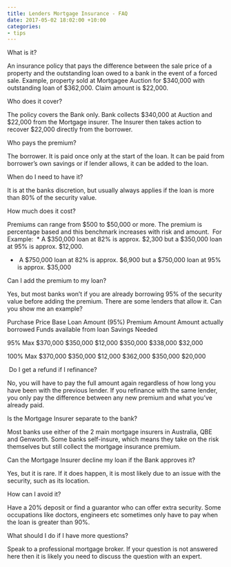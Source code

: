 ```yaml
---
title: Lenders Mortgage Insurance - FAQ
date: 2017-05-02 18:02:00 +10:00
categories:
- tips
---
```


What is it?

An insurance policy that pays the difference between the sale price of a property and the outstanding loan owed to a bank in the event of a forced sale. Example, property sold at Mortgagee Auction for $340,000 with outstanding loan of $362,000.  Claim amount is $22,000.

Who does it cover?

The policy covers the Bank only.  Bank collects $340,000 at Auction and $22,000 from the Mortgage insurer.  The Insurer then takes action to recover $22,000 directly from the borrower.

Who pays the premium?

The borrower. It is paid once only at the start of the loan.  It can be paid from borrower’s own savings or if lender allows, it can be added to the loan.

When do I need to have it?

It is at the banks discretion, but usually always applies if the loan is more than 80% of the security value.

How much does it cost?

Premiums can range from $500 to $50,000 or more.  The premium is percentage based and this benchmark increases with risk and amount.  For Example:
 * A $350,000 loan at 82% is approx. $2,300 but a $350,000 loan at 95% is approx. $12,000.
*  A $750,000 loan at 82% is approx. $6,900 but a $750,000 loan at 95% is approx. $35,000

Can I add the premium to my loan?

Yes, but most banks won’t if you are already borrowing 95% of the security value before adding the premium.  There are some lenders that allow it.
Can you show me an example?


Purchase Price
Base Loan Amount (95%)
Premium Amount
Amount actually borrowed
Funds available from loan
Savings Needed

95% Max
$370,000
$350,000
$12,000
$350,000
$338,000
$32,000

100% Max
$370,000
$350,000
$12,000
$362,000
$350,000
$20,000

 Do I get a refund if I refinance?

No, you will have to pay the full amount again regardless of how long you have been with the previous lender. If you refinance with the same lender, you only pay the difference between any new premium and what you’ve already paid.

Is the Mortgage Insurer separate to the bank?

Most banks use either of the 2 main mortgage insurers in Australia, QBE and Genworth.  Some banks self-insure, which means they take on the risk themselves but still collect the mortgage insurance premium.

Can the Mortgage Insurer decline my loan if the Bank approves it?

Yes, but it is rare.  If it does happen, it is most likely due to an issue with the security, such as its location.    

How can I avoid it?

Have a 20% deposit or find a guarantor who can offer extra security. Some occupations like doctors, engineers etc sometimes only have to pay when the loan is greater than 90%.

What should I do if I have more questions?

Speak to a professional mortgage broker.  If your question is not answered here then it is likely you need to discuss the question with an expert. 
